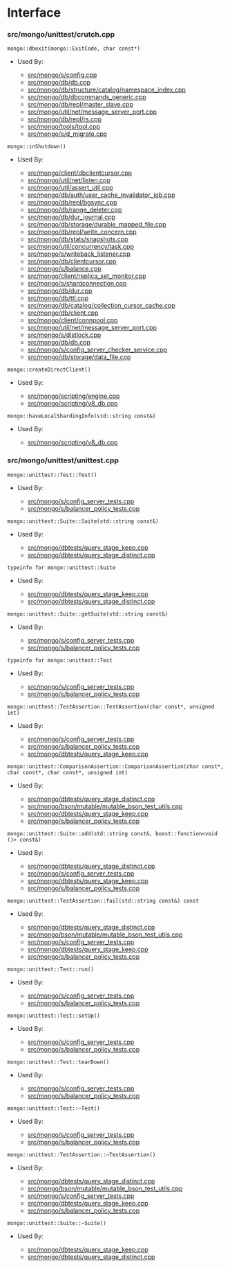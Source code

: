 
# Interface

### src/mongo/unittest/crutch.cpp

<div></div>

    mongo::dbexit(mongo::ExitCode, char const*)

- Used By:

    - [src/mongo/s/config.cpp](../../../sharding)
    - [src/mongo/db/db.cpp](../../../mongos\_and\_mongod\_mains)
    - [src/mongo/db/structure/catalog/namespace\_index.cpp](../../../storage\_layer\_structure)
    - [src/mongo/db/dbcommands\_generic.cpp](../../../database\_commands)
    - [src/mongo/db/repl/master\_slave.cpp](../../../replication)
    - [src/mongo/util/net/message\_server\_port.cpp](../../../network)
    - [src/mongo/db/repl/rs.cpp](../../../replication)
    - [src/mongo/tools/tool.cpp](../../../tools)
    - [src/mongo/s/d\_migrate.cpp](../../../sharding)

<div></div>

    mongo::inShutdown()

- Used By:

    - [src/mongo/client/dbclientcursor.cpp](../../../cpp\_client\_driver)
    - [src/mongo/util/net/listen.cpp](../../../network)
    - [src/mongo/util/assert\_util.cpp](../../../utilities)
    - [src/mongo/db/auth/user\_cache\_invalidator\_job.cpp](../../../authentication)
    - [src/mongo/db/repl/bgsync.cpp](../../../replication)
    - [src/mongo/db/range\_deleter.cpp](../../../sharding)
    - [src/mongo/db/dur\_journal.cpp](../../../journaling)
    - [src/mongo/db/storage/durable\_mapped\_file.cpp](../../../journaling)
    - [src/mongo/db/repl/write\_concern.cpp](../../../replication)
    - [src/mongo/db/stats/snapshots.cpp](../../../utilities)
    - [src/mongo/util/concurrency/task.cpp](../../../utilities)
    - [src/mongo/s/writeback\_listener.cpp](../../../sharding)
    - [src/mongo/db/clientcursor.cpp](../../../client\_and\_operation\_tracking)
    - [src/mongo/s/balance.cpp](../../../sharding)
    - [src/mongo/client/replica\_set\_monitor.cpp](../../../cpp\_client\_driver)
    - [src/mongo/s/shardconnection.cpp](../../../sharding)
    - [src/mongo/db/dur.cpp](../../../journaling)
    - [src/mongo/db/ttl.cpp](../../../indexing)
    - [src/mongo/db/catalog/collection\_cursor\_cache.cpp](../../../storage\_layer\_structure)
    - [src/mongo/db/client.cpp](../../../client\_and\_operation\_tracking)
    - [src/mongo/client/connpool.cpp](../../../cpp\_client\_driver)
    - [src/mongo/util/net/message\_server\_port.cpp](../../../network)
    - [src/mongo/s/distlock.cpp](../../../sharding)
    - [src/mongo/db/db.cpp](../../../mongos\_and\_mongod\_mains)
    - [src/mongo/s/config\_server\_checker\_service.cpp](../../../sharding)
    - [src/mongo/db/storage/data\_file.cpp](../../../mmap\_file\_interface)

<div></div>

    mongo::createDirectClient()

- Used By:

    - [src/mongo/scripting/engine.cpp](../../../javascript\_libraries)
    - [src/mongo/scripting/v8\_db.cpp](../../../javascript\_libraries)

<div></div>

    mongo::haveLocalShardingInfo(std::string const&)

- Used By:

    - [src/mongo/scripting/v8\_db.cpp](../../../javascript\_libraries)

### src/mongo/unittest/unittest.cpp

<div></div>

    mongo::unittest::Test::Test()

- Used By:

    - [src/mongo/s/config\_server\_tests.cpp](../../../sharding)
    - [src/mongo/s/balancer\_policy\_tests.cpp](../../../sharding)

<div></div>

    mongo::unittest::Suite::Suite(std::string const&)

- Used By:

    - [src/mongo/dbtests/query\_stage\_keep.cpp](../../../core\_query\_system)
    - [src/mongo/dbtests/query\_stage\_distinct.cpp](../../../core\_query\_system)

<div></div>

    typeinfo for mongo::unittest::Suite

- Used By:

    - [src/mongo/dbtests/query\_stage\_keep.cpp](../../../core\_query\_system)
    - [src/mongo/dbtests/query\_stage\_distinct.cpp](../../../core\_query\_system)

<div></div>

    mongo::unittest::Suite::getSuite(std::string const&)

- Used By:

    - [src/mongo/s/config\_server\_tests.cpp](../../../sharding)
    - [src/mongo/s/balancer\_policy\_tests.cpp](../../../sharding)

<div></div>

    typeinfo for mongo::unittest::Test

- Used By:

    - [src/mongo/s/config\_server\_tests.cpp](../../../sharding)
    - [src/mongo/s/balancer\_policy\_tests.cpp](../../../sharding)

<div></div>

    mongo::unittest::TestAssertion::TestAssertion(char const*, unsigned int)

- Used By:

    - [src/mongo/s/config\_server\_tests.cpp](../../../sharding)
    - [src/mongo/s/balancer\_policy\_tests.cpp](../../../sharding)
    - [src/mongo/dbtests/query\_stage\_keep.cpp](../../../core\_query\_system)

<div></div>

    mongo::unittest::ComparisonAssertion::ComparisonAssertion(char const*, char const*, char const*, unsigned int)

- Used By:

    - [src/mongo/dbtests/query\_stage\_distinct.cpp](../../../core\_query\_system)
    - [src/mongo/bson/mutable/mutable\_bson\_test\_utils.cpp](../../../bson)
    - [src/mongo/dbtests/query\_stage\_keep.cpp](../../../core\_query\_system)
    - [src/mongo/s/balancer\_policy\_tests.cpp](../../../sharding)

<div></div>

    mongo::unittest::Suite::add(std::string const&, boost::function<void ()> const&)

- Used By:

    - [src/mongo/dbtests/query\_stage\_distinct.cpp](../../../core\_query\_system)
    - [src/mongo/s/config\_server\_tests.cpp](../../../sharding)
    - [src/mongo/dbtests/query\_stage\_keep.cpp](../../../core\_query\_system)
    - [src/mongo/s/balancer\_policy\_tests.cpp](../../../sharding)

<div></div>

    mongo::unittest::TestAssertion::fail(std::string const&) const

- Used By:

    - [src/mongo/dbtests/query\_stage\_distinct.cpp](../../../core\_query\_system)
    - [src/mongo/bson/mutable/mutable\_bson\_test\_utils.cpp](../../../bson)
    - [src/mongo/s/config\_server\_tests.cpp](../../../sharding)
    - [src/mongo/dbtests/query\_stage\_keep.cpp](../../../core\_query\_system)
    - [src/mongo/s/balancer\_policy\_tests.cpp](../../../sharding)

<div></div>

    mongo::unittest::Test::run()

- Used By:

    - [src/mongo/s/config\_server\_tests.cpp](../../../sharding)
    - [src/mongo/s/balancer\_policy\_tests.cpp](../../../sharding)

<div></div>

    mongo::unittest::Test::setUp()

- Used By:

    - [src/mongo/s/config\_server\_tests.cpp](../../../sharding)
    - [src/mongo/s/balancer\_policy\_tests.cpp](../../../sharding)

<div></div>

    mongo::unittest::Test::tearDown()

- Used By:

    - [src/mongo/s/config\_server\_tests.cpp](../../../sharding)
    - [src/mongo/s/balancer\_policy\_tests.cpp](../../../sharding)

<div></div>

    mongo::unittest::Test::~Test()

- Used By:

    - [src/mongo/s/config\_server\_tests.cpp](../../../sharding)
    - [src/mongo/s/balancer\_policy\_tests.cpp](../../../sharding)

<div></div>

    mongo::unittest::TestAssertion::~TestAssertion()

- Used By:

    - [src/mongo/dbtests/query\_stage\_distinct.cpp](../../../core\_query\_system)
    - [src/mongo/bson/mutable/mutable\_bson\_test\_utils.cpp](../../../bson)
    - [src/mongo/s/config\_server\_tests.cpp](../../../sharding)
    - [src/mongo/dbtests/query\_stage\_keep.cpp](../../../core\_query\_system)
    - [src/mongo/s/balancer\_policy\_tests.cpp](../../../sharding)

<div></div>

    mongo::unittest::Suite::~Suite()

- Used By:

    - [src/mongo/dbtests/query\_stage\_keep.cpp](../../../core\_query\_system)
    - [src/mongo/dbtests/query\_stage\_distinct.cpp](../../../core\_query\_system)
